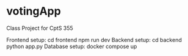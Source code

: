 # votingApp
Class Project for CptS 355


Frontend setup:
cd frontend
npm run dev
Backend setup: 
cd backend
python app.py
Database setup:
docker compose up
